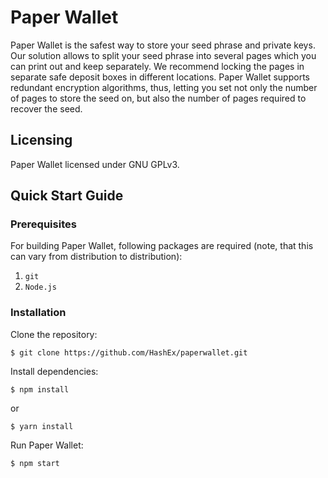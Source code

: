 # Paper Wallet

Paper Wallet is the safest way to store your seed phrase and private keys. Our solution allows to split your seed phrase into several pages which you can print out and keep separately. We recommend locking the pages in separate safe deposit boxes in different locations. Paper Wallet supports redundant encryption algorithms, thus, letting you set not only the number of pages to store the seed on, but also the number of pages required to recover the seed.

## Licensing

Paper Wallet licensed under GNU GPLv3.

## Quick Start Guide

### Prerequisites

For building Paper Wallet, following packages are required (note, that this can vary from distribution to distribution):

1. `git`
1. `Node.js`

### Installation

Clone the repository:

```
$ git clone https://github.com/HashEx/paperwallet.git
```

Install dependencies:

```
$ npm install
```
 
or 

```
$ yarn install
```
 
Run Paper Wallet:

```
$ npm start
```
